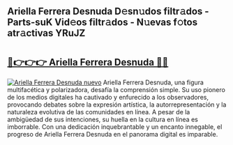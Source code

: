 ## Ariella Ferrera Desnuda D𝚎sn𝚞dos filtr𝚊dos - Parts-suK Vid𝚎os filtr𝚊dos - N𝚞evas f𝚘tos atr𝚊ctivas YRuJZ

# <h2><a href="http://mbdaja.tromn.icu/?c=Ariella+Ferrera+Desnuda">🔗👉👉👉 Ariella Ferrera Desnuda 🔗🔗</a></h2>

[![Ariella Ferrera Desnuda nuevo](https://i.imgur.com/pEAQMta.gif)](http://mbdaja.tromn.icu/?c=Ariella+Ferrera+Desnuda)
Ariella Ferrera Desnuda, una figura multifacética y polarizadora, desafía la comprensión simple. Su uso pionero de los medios digitales ha cautivado y enfurecido a los observadores, provocando debates sobre la expresión artística, la autorrepresentación y la naturaleza evolutiva de las comunidades en línea. A pesar de la ambigüedad de sus intenciones, su huella en la cultura en línea es imborrable. Con una dedicación inquebrantable y un encanto innegable, el progreso de Ariella Ferrera Desnuda en el panorama digital es imparable.
